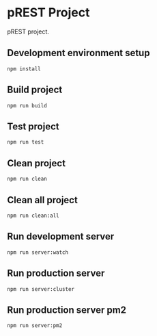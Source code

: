 # pREST Project

pREST project.

## Development environment setup

`npm install`

## Build project

`npm run build`

## Test project

`npm run test`

## Clean project

`npm run clean`

## Clean all project

`npm run clean:all`

## Run development server

`npm run server:watch`

## Run production server

`npm run server:cluster`

## Run production server pm2

`npm run server:pm2`
